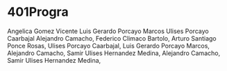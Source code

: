 # 401Progra
Angelica Gomez Vicente
Luis Gerardo Porcayo Marcos
Ulises Porcayo Caarbajal
Alejandro Camacho,
Federico Climaco Bartolo,
Arturo Santiago Ponce Rosas,
Ulises Porcayo Caarbajal,
Luis Gerardo Porcayo Marcos,
Alejandro Camacho,
Samir Ulises Hernandez Medina,
Alejandro Camacho,
Samir Ulises Hernandez Medina,

